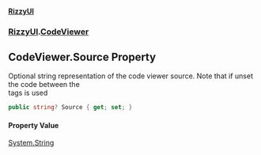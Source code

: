 #### [RizzyUI](index 'index')
### [RizzyUI](RizzyUI 'RizzyUI').[CodeViewer](RizzyUI.CodeViewer 'RizzyUI.CodeViewer')

## CodeViewer.Source Property

Optional string representation of the code viewer source.  Note that if unset the code between the  
<CodeViewer> tags is used

```csharp
public string? Source { get; set; }
```

#### Property Value
[System.String](https://docs.microsoft.com/en-us/dotnet/api/System.String 'System.String')
